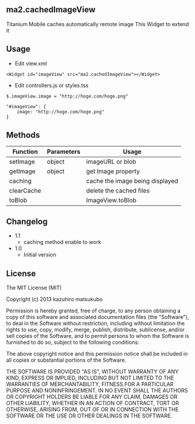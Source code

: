 ## ma2.cachedImageView

Titanium Mobile caches automatically remote image
This Widget to extend it

## Usage
 * Edit view.xml

```
<Widget id="imageView" src="ma2.cachedImageView"></Widget>		
 ```
 * Edit controllers.js or styles.tss

```
$.imageView.image = "http://hoge.com/hoge.png"
```
```
"#imageView": {
	image: "http://hoge.com/hoge.png"
}
```
 
## Methods

| Function   | Parameters | Usage |
| ---------- | ---------- | ----- |
| setImage | object   | imageURL or blob |
| getImage | object   | get Image property |
| caching |            | cache the image being displayed |
| clearCache  |            | delete the cached files |
| toBlob    |            | ImageView.toBlob |


## Changelog
* 1.1
  * caching method enable to work
* 1.0
  * Initial version

## License
The MIT License (MIT)

Copyright (c) 2013 kazuhiro matsukubo

Permission is hereby granted, free of charge, to any person obtaining a copy of
this software and associated documentation files (the "Software"), to deal in
the Software without restriction, including without limitation the rights to
use, copy, modify, merge, publish, distribute, sublicense, and/or sell copies of
the Software, and to permit persons to whom the Software is furnished to do so,
subject to the following conditions:

The above copyright notice and this permission notice shall be included in all
copies or substantial portions of the Software.

THE SOFTWARE IS PROVIDED "AS IS", WITHOUT WARRANTY OF ANY KIND, EXPRESS OR
IMPLIED, INCLUDING BUT NOT LIMITED TO THE WARRANTIES OF MERCHANTABILITY, FITNESS
FOR A PARTICULAR PURPOSE AND NONINFRINGEMENT. IN NO EVENT SHALL THE AUTHORS OR
COPYRIGHT HOLDERS BE LIABLE FOR ANY CLAIM, DAMAGES OR OTHER LIABILITY, WHETHER
IN AN ACTION OF CONTRACT, TORT OR OTHERWISE, ARISING FROM, OUT OF OR IN
CONNECTION WITH THE SOFTWARE OR THE USE OR OTHER DEALINGS IN THE SOFTWARE.
